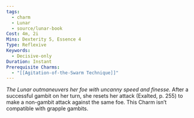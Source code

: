 ```yaml
---
tags:
  - charm
  - Lunar
  - source/lunar-book
Cost: 4m, 2i
Mins: Dexterity 5, Essence 4
Type: Reflexive
Keywords:
  - Decisive-only
Duration: Instant
Prerequisite Charms:
  - "[[Agitation-of-the-Swarm Technique]]"
---
```

*The Lunar outmaneuvers her foe with uncanny speed and finesse.*
After a successful gambit on her turn, she resets her attack (Exalted, p. 255) to make a non-gambit attack against the same foe. This Charm isn’t compatible with grapple gambits.